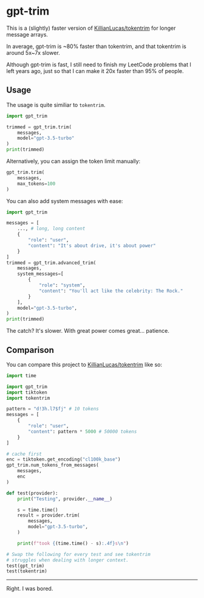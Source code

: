 # gpt-trim

This is a (slightly) faster version of [KillianLucas/tokentrim](https://pypi.org/project/tokentrim) for longer message arrays.

In average, gpt-trim is \~80% faster than tokentrim, and that tokentrim is around 5x\~7x slower.

Although gpt-trim is fast, I still need to finish my LeetCode problems that I left years ago, just so that I can make it 20x faster than 95% of people.

## Usage

The usage is quite similiar to `tokentrim`.

```python
import gpt_trim

trimmed = gpt_trim.trim(
    messages, 
    model="gpt-3.5-turbo"
)
print(trimmed)
```

Alternatively, you can assign the token limit manually:

```python
gpt_trim.trim(
    messages,
    max_tokens=100
)
```

You can also add system messages with ease:

```python
import gpt_trim

messages = [
    ..., # long, long content
    {
        "role": "user",
        "content": "It's about drive, it's about power"
    }
]
trimmed = gpt_trim.advanced_trim(
    messages,
    system_messages=[
        {
            "role": "system",
            "content": "You'll act like the celebrity: The Rock."
        }
    ],
    model="gpt-3.5-turbo",
)
print(trimmed)
```

The catch? It's slower. With great power comes great... patience.

## Comparison

You can compare this project to [KillianLucas/tokentrim](https://pypi.org/project/tokentrim) like so:

```python
import time

import gpt_trim
import tiktoken
import tokentrim

pattern = "d!3h.l7$fj" # 10 tokens
messages = [
    {
        "role": "user",
        "content": pattern * 5000 # 50000 tokens
    }
]

# cache first
enc = tiktoken.get_encoding("cl100k_base")
gpt_trim.num_tokens_from_messages(
    messages,
    enc
)

def test(provider):
    print("Testing", provider.__name__)

    s = time.time()
    result = provider.trim(
        messages,
        model="gpt-3.5-turbo",
    )

    print(f"took {(time.time() - s):.4f}s\n")

# Swap the following for every test and see tokentrim 
# struggles when dealing with longer context.
test(gpt_trim)
test(tokentrim)
```

***

Right. I was bored.
